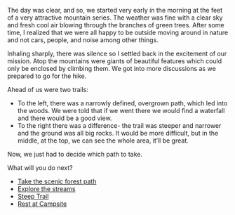 The day was clear, and so, we started very early in the morning at the feet of a very attractive mountain series. The weather was fine with a clear sky and fresh cool air blowing through the branches of green trees. After some time, I realized that we were all happy to be outside moving around in nature and not cars, people, and noise among other things. 
 
 Inhaling sharply, there was silence so I settled back in the excitement of our mission. Atop the mountains were giants of beautiful features which could only be enclosed by climbing them. We got into more discussions as we prepared to go for the hike. 
 
 Ahead of us were two trails:
 
 - To the left, there was a narrowly defined, overgrown path, which led into the woods. We were told that if we went there we would find a waterfall and there would be a good view.
 - To the right there was a difference- the trail was steeper and narrower and the ground was all big rocks. It would be more difficult, but in the middle, at the top, we can see the whole area, it’ll be great. 
 
 Now, we just had to decide which path to take.

What will you do next?

 - [Take the scenic forest path](forest_trail.md)
 - [Explore the streams](explore_stream.md)
 - [Steep Trail](steep_trail.md)
 - [Rest at Campsite](rest_campsite.md)
